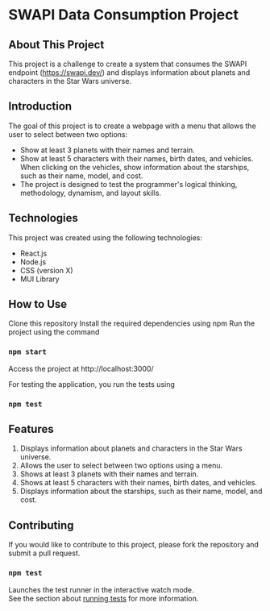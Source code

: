 # SWAPI Data Consumption Project

## About This Project
This project is a challenge to create a system that consumes the SWAPI endpoint (https://swapi.dev/) and displays information about planets and characters in the Star Wars universe.

## Introduction
The goal of this project is to create a webpage with a menu that allows the user to select between two options:

- Show at least 3 planets with their names and terrain.
- Show at least 5 characters with their names, birth dates, and vehicles. When clicking on the vehicles, show information about the starships, such as their name, model, and cost.
- The project is designed to test the programmer's logical thinking, methodology, dynamism, and layout skills.

## Technologies
This project was created using the following technologies:

- React.js
- Node.js
- CSS (version X)
- MUI Library

## How to Use
Clone this repository
Install the required dependencies using npm
Run the project using the command 
### `npm start`
Access the project at http://localhost:3000/

For testing the application, you run the tests using
### `npm test`



## Features
1. Displays information about planets and characters in the Star Wars universe.
2. Allows the user to select between two options using a menu.
3. Shows at least 3 planets with their names and terrain.
5. Shows at least 5 characters with their names, birth dates, and vehicles.
6. Displays information about the starships, such as their name, model, and cost.

## Contributing
If you would like to contribute to this project, please fork the repository and submit a pull request.

### `npm test`

Launches the test runner in the interactive watch mode.\
See the section about [running tests](https://facebook.github.io/create-react-app/docs/running-tests) for more information.
